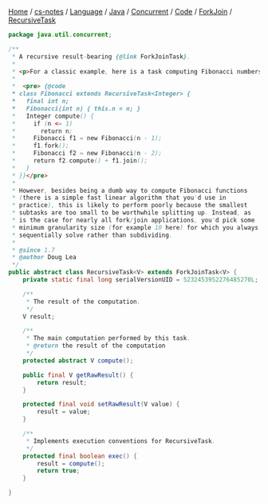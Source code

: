 [Home](https://mengxianbin.github.io) /
[cs-notes](https://mengxianbin.github.io/cs-notes/site) /
[Language](https://mengxianbin.github.io/cs-notes/site/Language) /
[Java](https://mengxianbin.github.io/cs-notes/site/Language/Java) /
[Concurrent](https://mengxianbin.github.io/cs-notes/site/Language/Java/Concurrent) /
[Code](https://mengxianbin.github.io/cs-notes/site/Language/Java/Concurrent/Code) /
[ForkJoin](https://mengxianbin.github.io/cs-notes/site/Language/Java/Concurrent/Code/ForkJoin) /
[RecursiveTask](https://mengxianbin.github.io/cs-notes/site/Language/Java/Concurrent/Code/ForkJoin/RecursiveTask)

```java
package java.util.concurrent;

/**
 * A recursive result-bearing {@link ForkJoinTask}.
 *
 * <p>For a classic example, here is a task computing Fibonacci numbers:
 *
 *  <pre> {@code
 * class Fibonacci extends RecursiveTask<Integer> {
 *   final int n;
 *   Fibonacci(int n) { this.n = n; }
 *   Integer compute() {
 *     if (n <= 1)
 *       return n;
 *     Fibonacci f1 = new Fibonacci(n - 1);
 *     f1.fork();
 *     Fibonacci f2 = new Fibonacci(n - 2);
 *     return f2.compute() + f1.join();
 *   }
 * }}</pre>
 *
 * However, besides being a dumb way to compute Fibonacci functions
 * (there is a simple fast linear algorithm that you'd use in
 * practice), this is likely to perform poorly because the smallest
 * subtasks are too small to be worthwhile splitting up. Instead, as
 * is the case for nearly all fork/join applications, you'd pick some
 * minimum granularity size (for example 10 here) for which you always
 * sequentially solve rather than subdividing.
 *
 * @since 1.7
 * @author Doug Lea
 */
public abstract class RecursiveTask<V> extends ForkJoinTask<V> {
    private static final long serialVersionUID = 5232453952276485270L;

    /**
     * The result of the computation.
     */
    V result;

    /**
     * The main computation performed by this task.
     * @return the result of the computation
     */
    protected abstract V compute();

    public final V getRawResult() {
        return result;
    }

    protected final void setRawResult(V value) {
        result = value;
    }

    /**
     * Implements execution conventions for RecursiveTask.
     */
    protected final boolean exec() {
        result = compute();
        return true;
    }

}

```